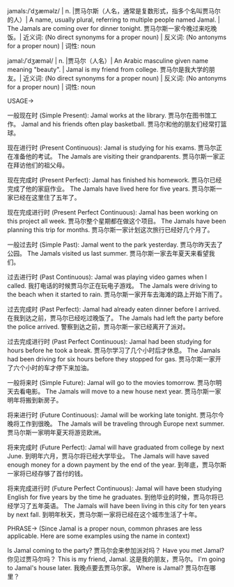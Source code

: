 jamals:/ˈdʒæməlz/ | n. |贾马尔斯（人名，通常是复数形式，指多个名叫贾马尔的人）|  A name, usually plural, referring to multiple people named Jamal.  |  The Jamals are coming over for dinner tonight.  贾马尔斯一家今晚过来吃晚饭。| 近义词: (No direct synonyms for a proper noun) | 反义词: (No antonyms for a proper noun) | 词性: noun

jamal:/ˈdʒæməl/ | n. |贾马尔（人名）| An Arabic masculine given name meaning "beauty". | Jamal is my friend from college. 贾马尔是我大学的朋友。| 近义词: (No direct synonyms for a proper noun) | 反义词: (No antonyms for a proper noun) | 词性: noun


USAGE->


一般现在时 (Simple Present):
Jamal works at the library. 贾马尔在图书馆工作。
Jamal and his friends often play basketball. 贾马尔和他的朋友们经常打篮球。

现在进行时 (Present Continuous):
Jamal is studying for his exams. 贾马尔正在准备他的考试。
The Jamals are visiting their grandparents. 贾马尔斯一家正在拜访他们的祖父母。

现在完成时 (Present Perfect):
Jamal has finished his homework. 贾马尔已经完成了他的家庭作业。
The Jamals have lived here for five years.  贾马尔斯一家已经在这里住了五年了。

现在完成进行时 (Present Perfect Continuous):
Jamal has been working on this project all week. 贾马尔整个星期都在做这个项目。
The Jamals have been planning this trip for months. 贾马尔斯一家计划这次旅行已经好几个月了。


一般过去时 (Simple Past):
Jamal went to the park yesterday. 贾马尔昨天去了公园。
The Jamals visited us last summer. 贾马尔斯一家去年夏天来看望我们。

过去进行时 (Past Continuous):
Jamal was playing video games when I called. 我打电话的时候贾马尔正在玩电子游戏。
The Jamals were driving to the beach when it started to rain. 贾马尔斯一家开车去海滩的路上开始下雨了。

过去完成时 (Past Perfect):
Jamal had already eaten dinner before I arrived. 在我到达之前，贾马尔已经吃过晚饭了。
The Jamals had left the party before the police arrived. 警察到达之前，贾马尔斯一家已经离开了派对。

过去完成进行时 (Past Perfect Continuous):
Jamal had been studying for hours before he took a break. 贾马尔学习了几个小时后才休息。
The Jamals had been driving for six hours before they stopped for gas.  贾马尔斯一家开了六个小时的车才停下来加油。


一般将来时 (Simple Future):
Jamal will go to the movies tomorrow. 贾马尔明天去看电影。
The Jamals will move to a new house next year. 贾马尔斯一家明年将搬到新房子。

将来进行时 (Future Continuous):
Jamal will be working late tonight. 贾马尔今晚将工作到很晚。
The Jamals will be traveling through Europe next summer. 贾马尔斯一家明年夏天将游览欧洲。


将来完成时 (Future Perfect):
Jamal will have graduated from college by next June. 到明年六月，贾马尔将已经大学毕业。
The Jamals will have saved enough money for a down payment by the end of the year. 到年底，贾马尔斯一家将已经存够了首付的钱。


将来完成进行时 (Future Perfect Continuous):
Jamal will have been studying English for five years by the time he graduates. 到他毕业的时候，贾马尔将已经学习了五年英语。
The Jamals will have been living in this city for ten years by next fall. 到明年秋天，贾马尔斯一家将已经在这个城市生活了十年。


PHRASE->
(Since Jamal is a proper noun, common phrases are less applicable. Here are some examples using the name in context)

Is Jamal coming to the party? 贾马尔会来参加派对吗？
Have you met Jamal? 你见过贾马尔吗？
This is my friend, Jamal. 这是我的朋友，贾马尔。
I'm going to Jamal's house later. 我晚点要去贾马尔家。
Where is Jamal? 贾马尔在哪里？
